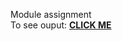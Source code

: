 Module assignment
<br>
To see ouput:
<a href="https://mayaisa12.github.io/coursera_assignment/"><strong>CLICK ME</strong></a>
